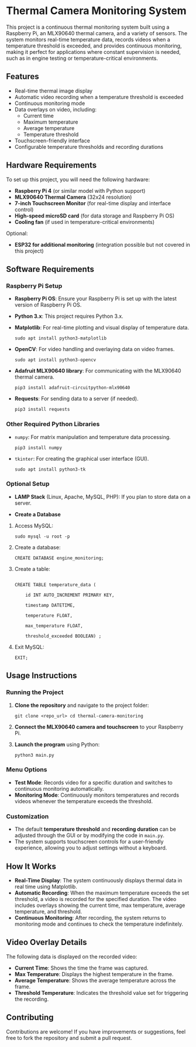 Thermal Camera Monitoring System
================================

This project is a continuous thermal monitoring system built using a Raspberry Pi, an MLX90640 thermal camera, and a variety of sensors. The system monitors real-time temperature data, records videos when a temperature threshold is exceeded, and provides continuous monitoring, making it perfect for applications where constant supervision is needed, such as in engine testing or temperature-critical environments.

Features
--------

-   Real-time thermal image display
-   Automatic video recording when a temperature threshold is exceeded
-   Continuous monitoring mode
-   Data overlays on video, including:
    -   Current time
    -   Maximum temperature
    -   Average temperature
    -   Temperature threshold
-   Touchscreen-friendly interface
-   Configurable temperature thresholds and recording durations

Hardware Requirements
---------------------

To set up this project, you will need the following hardware:

-   **Raspberry Pi 4** (or similar model with Python support)
-   **MLX90640 Thermal Camera** (32x24 resolution)
-   **7-inch Touchscreen Monitor** (for real-time display and interface control)
-   **High-speed microSD card** (for data storage and Raspberry Pi OS)
-   **Cooling fan** (if used in temperature-critical environments)

Optional:

-   **ESP32 for additional monitoring** (integration possible but not covered in this project)

Software Requirements
---------------------

### Raspberry Pi Setup

-   **Raspberry Pi OS**: Ensure your Raspberry Pi is set up with the latest version of Raspberry Pi OS.
-   **Python 3.x**: This project requires Python 3.x.
-   **Matplotlib**: For real-time plotting and visual display of temperature data.



    `sudo apt install python3-matplotlib`

-   **OpenCV**: For video handling and overlaying data on video frames.


    `sudo apt install python3-opencv`

-   **Adafruit MLX90640 library**: For communicating with the MLX90640 thermal camera.


    `pip3 install adafruit-circuitpython-mlx90640`

-   **Requests**: For sending data to a server (if needed).

    `pip3 install requests`

### Other Required Python Libraries

-   `numpy`: For matrix manipulation and temperature data processing.


    `pip3 install numpy`

-   `tkinter`: For creating the graphical user interface (GUI).

    `sudo apt install python3-tk`

### Optional Setup

-   **LAMP Stack** (Linux, Apache, MySQL, PHP): If you plan to store data on a server.

-   **Create a Database**

1.  Access MySQL:


    `sudo mysql -u root -p`

2.  Create a database:


    `CREATE DATABASE engine_monitoring;`

3.  Create a table:


    ```USE engine_monitoring;
    
    CREATE TABLE temperature_data (
    
        id INT AUTO_INCREMENT PRIMARY KEY,
    
        timestamp DATETIME,
    
        temperature FLOAT,
    
        max_temperature FLOAT,
    
        threshold_exceeded BOOLEAN) ;

    ```
    

5.  Exit MySQL:


    `EXIT;`



Usage Instructions
------------------

### Running the Project

1.  **Clone the repository** and navigate to the project folder:


    `git clone <repo_url>
    cd thermal-camera-monitoring`

2.  **Connect the MLX90640 camera and touchscreen** to your Raspberry Pi.

3.  **Launch the program** using Python:

    `python3 main.py`

### Menu Options

-   **Test Mode**: Records video for a specific duration and switches to continuous monitoring automatically.
-   **Monitoring Mode**: Continuously monitors temperatures and records videos whenever the temperature exceeds the threshold.

### Customization

-   The default **temperature threshold** and **recording duration** can be adjusted through the GUI or by modifying the code in `main.py`.
-   The system supports touchscreen controls for a user-friendly experience, allowing you to adjust settings without a keyboard.

How It Works
------------

-   **Real-Time Display**: The system continuously displays thermal data in real time using Matplotlib.
-   **Automatic Recording**: When the maximum temperature exceeds the set threshold, a video is recorded for the specified duration. The video includes overlays showing the current time, max temperature, average temperature, and threshold.
-   **Continuous Monitoring**: After recording, the system returns to monitoring mode and continues to check the temperature indefinitely.

Video Overlay Details
---------------------

The following data is displayed on the recorded video:

-   **Current Time**: Shows the time the frame was captured.
-   **Max Temperature**: Displays the highest temperature in the frame.
-   **Average Temperature**: Shows the average temperature across the frame.
-   **Threshold Temperature**: Indicates the threshold value set for triggering the recording.

Contributing
------------

Contributions are welcome! If you have improvements or suggestions, feel free to fork the repository and submit a pull request.
